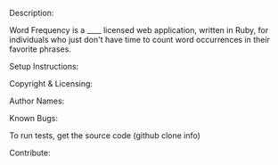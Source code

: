
Description:

Word Frequency is a ____ licensed web application, written in Ruby, for individuals who just don't have time to count word occurrences in their favorite phrases.

Setup Instructions:

Copyright & Licensing:

Author Names:

Known Bugs:

To run tests, get the source code
(github clone info)

Contribute:
